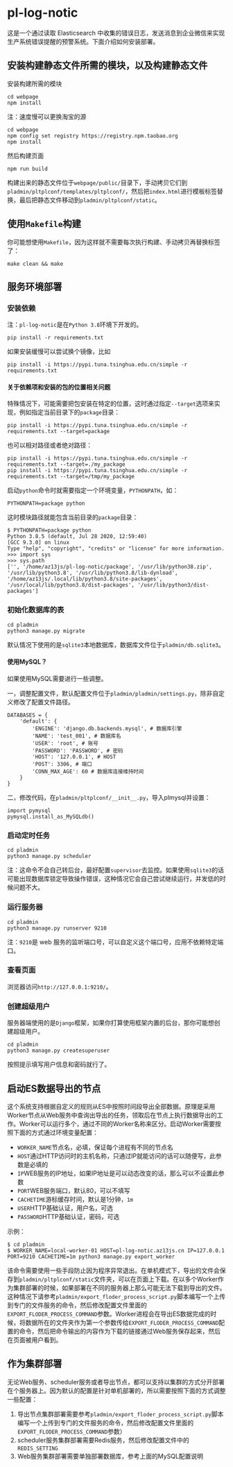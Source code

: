 # pl-log-notic

这是一个通过读取 Elasticsearch 中收集的错误日志，发送消息到企业微信来实现生产系统错误提醒的预警系统。下面介绍如何安装部署。

## 安装构建静态文件所需的模块，以及构建静态文件

安装构建所需的模块

    cd webpage
    npm install

注：速度慢可以更换淘宝的源

    cd webpage
    npm config set registry https://registry.npm.taobao.org
    npm install

然后构建页面

    npm run build

构建出来的静态文件位于`webpage/public/`目录下，手动拷贝它们到`pladmin/pltplconf/templates/pltplconf/`，然后把`index.html`进行模板标签替换，最后把静态文件移动到`pladmin/pltplconf/static`。

## 使用`Makefile`构建

你可能想使用`Makefile`，因为这样就不需要每次执行构建、手动拷贝再替换标签了：

    make clean && make

## 服务环境部署

### 安装依赖

注：`pl-log-notic`是在`Python 3.8`环境下开发的。

    pip install -r requirements.txt

如果安装缓慢可以尝试换个镜像，比如

    pip install -i https://pypi.tuna.tsinghua.edu.cn/simple -r requirements.txt

#### 关于依赖项和安装的包的位置相关问题

特殊情况下，可能需要把包安装在特定的位置，这时通过指定`--target`选项来实现，例如指定当前目录下的`package`目录：

    pip install -i https://pypi.tuna.tsinghua.edu.cn/simple -r requirements.txt --target=package

也可以相对路径或者绝对路径：

    pip install -i https://pypi.tuna.tsinghua.edu.cn/simple -r requirements.txt --target=./my_package
    pip install -i https://pypi.tuna.tsinghua.edu.cn/simple -r requirements.txt --target=/tmp/my_package

启动`python`命令时就需要指定一个环境变量，`PYTHONPATH`，如：

    PYTHONPATH=package python

这时模块路径就能包含当前目录的`package`目录：

    $ PYTHONPATH=package python
    Python 3.8.5 (default, Jul 28 2020, 12:59:40) 
    [GCC 9.3.0] on linux
    Type "help", "copyright", "credits" or "license" for more information.
    >>> import sys
    >>> sys.path
    ['', '/home/az13js/pl-log-notic/package', '/usr/lib/python38.zip', '/usr/lib/python3.8', '/usr/lib/python3.8/lib-dynload', '/home/az13js/.local/lib/python3.8/site-packages', '/usr/local/lib/python3.8/dist-packages', '/usr/lib/python3/dist-packages']

### 初始化数据库的表

    cd pladmin
    python3 manage.py migrate

默认情况下使用的是`sqlite3`本地数据库，数据库文件位于`pladmin/db.sqlite3`。

#### 使用MySQL？

如果使用MySQL需要进行一些调整。

一，调整配置文件，默认配置文件位于`pladmin/pladmin/settings.py`，除非自定义修改了配置文件路径。

    DATABASES = {
        'default': {
            'ENGINE': 'django.db.backends.mysql', # 数据库引擎
            'NAME': 'test_001', # 数据库名
            'USER': 'root', # 账号
            'PASSWORD': 'PASSWORD', # 密码
            'HOST': '127.0.0.1', # HOST
            'POST': 3306, # 端口
            'CONN_MAX_AGE': 60 # 数据库连接维持时间
        }
    }

二，修改代码，在`pladmin/pltplconf/__init__.py`，导入plmysql并设置：

    import pymysql
    pymysql.install_as_MySQLdb()

### 启动定时任务

    cd pladmin
    python3 manage.py scheduler

注：这命令不会自己转后台，最好配置`supervisor`去监控。如果使用`sqlite3`的话可能出现数据库锁定导致操作错误，这种情况它会自己尝试继续运行，并发低的时候问题不大。

### 运行服务器

    cd pladmin
    python3 manage.py runserver 9210

注：`9210`是 web 服务的监听端口号，可以自定义这个端口号，应用不依赖特定端口。

### 查看页面

浏览器访问`http://127.0.0.1:9210/`。

### 创建超级用户

服务器端使用的是`Django`框架，如果你打算使用框架内置的后台，那你可能想创建超级用户。

    cd pladmin
    python3 manage.py createsuperuser

按照提示填写用户信息和密码就行了。

## 启动ES数据导出的节点

这个系统支持根据自定义的规则从ES中按照时间段导出全部数据。原理是采用Worker节点从Web服务中查询出导出的任务，领取后在节点上执行数据导出的工作。Worker可以运行多个，通过不同的Worker名称来区分。启动Worker需要按照下面的方式通过环境变量配置：

- `WORKER_NAME`节点名，必填，保证每个进程有不同的节点名
- `HOST`通过HTTP访问时的主机名称，只通过IP就能访问的话可以随便写，此参数是必填的
- `IP`WEB服务的IP地址，如果IP地址是可以动态改变的话，那么可以不设置此参数
- `PORT`WEB服务端口，默认80，可以不填写
- `CACHETIME`游标缓存时间，默认是1分钟，`1m`
- `USER`HTTP基础认证，用户名，可选
- `PASSWORD`HTTP基础认证，密码，可选

示例：

    $ cd pladmin
    $ WORKER_NAME=local-worker-01 HOST=pl-log-notic.az13js.cn IP=127.0.0.1 PORT=9210 CACHETIME=1m python3 manage.py export_worker

该命令需要使用一些手段防止因为程序异常退出。在单机模式下，导出的文件会保存到`pladmin/pltplconf/static`文件夹，可以在页面上下载。在以多个Worker作为集群部署的时候，如果部署在不同的服务器上那么可能无法下载到导出的文件。这种情况下请参考`pladmin/export_floder_process_script.py`脚本编写一个上传到专门的文件服务的命令，然后修改配置文件里面的`EXPORT_FLODER_PROCESS_COMMAND`参数。Worker进程会在导出ES数据完成的时候，将数据所在的文件夹作为第一个参数传给`EXPORT_FLODER_PROCESS_COMMAND`配置的命令，然后把命令输出的内容作为下载的链接通过Web服务保存起来，然后在页面被用户看到。

## 作为集群部署

无论Web服务、scheduler服务或者导出节点，都可以支持以集群的方式分开部署在个服务器上。因为默认的配置是针对单机部署的，所以需要按照下面的方式调整一些配置：

1. 导出节点集群部署需要参考`pladmin/export_floder_process_script.py`脚本编写一个上传到专门的文件服务的命令，然后修改配置文件里面的`EXPORT_FLODER_PROCESS_COMMAND`参数）
2. scheduler服务集群部署需要Redis服务，然后修改配置文件中的`REDIS_SETTING`
3. Web服务集群部署需要单独部署数据库，参考上面的MySQL配置说明

